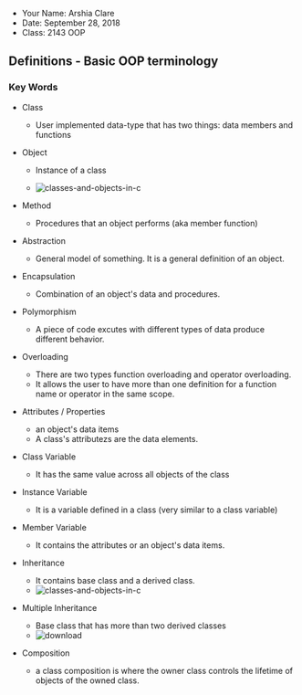 - Your Name: Arshia Clare
- Date: September 28, 2018
- Class: 2143 OOP

## Definitions - Basic OOP terminology

### Key Words

- Class 
  - User implemented data-type that has two things: data members and functions
- Object
  - Instance of a class
  
  - ![classes-and-objects-in-c](https://user-images.githubusercontent.com/35582387/46189501-78b79880-c2b4-11e8-9c2f-16182110553d.jpg)
  
- Method 
  - Procedures that an object performs (aka member function)
  
- Abstraction
  - General model of something. It is a general definition of an object. 
  
- Encapsulation
  - Combination of an object's data and procedures. 
  
- Polymorphism
  - A piece of code excutes with different types of data produce different behavior.
  
- Overloading
  - There are two types function overloading and operator overloading.
  - It allows the user to have more than one definition for a function name or operator in the same scope.
  
- Attributes / Properties 
  - an object's data items
  - A class's attributezs are the data elements.
  
- Class Variable
  - It has the same value across all objects of the class
  
- Instance Variable
  - It is a variable defined in a class (very similar to a class variable)

- Member Variable
  - It contains the attributes or an object's data items.
  
- Inheritance
  - It contains base class and a derived class. 
  - ![classes-and-objects-in-c](https://user-images.githubusercontent.com/35582387/46191035-8f152280-c2bb-11e8-99e6-e8cf2b1ba26c.jpg)
  
- Multiple Inheritance
  - Base class that has more than two derived classes
  - ![download](https://user-images.githubusercontent.com/35582387/46191212-46119e00-c2bc-11e8-91ef-57b393d2df41.png)

- Composition
  - a class composition is where the owner class controls the lifetime of objects of the owned class.
